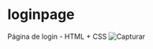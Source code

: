 # loginpage
Página de login - HTML + CSS
![Capturar](https://user-images.githubusercontent.com/49824028/211135395-2155ffb9-625f-412d-aa7b-b9c9beb009df.PNG)

